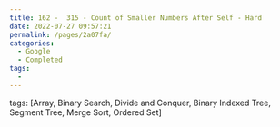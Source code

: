 ```yaml
---
title: 162 -  315 - Count of Smaller Numbers After Self - Hard
date: 2022-07-27 09:57:21
permalink: /pages/2a07fa/
categories:
  - Google
  - Completed
tags:
  - 
---
```

tags: [Array, Binary Search, Divide and Conquer, Binary Indexed Tree, Segment Tree, Merge Sort, Ordered Set]